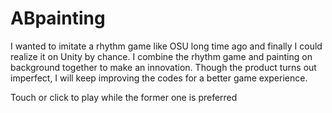 # ABpainting
I wanted to imitate a rhythm game like OSU long time ago and finally I could realize it on Unity by chance. I combine the rhythm game and painting on background together to make an innovation. Though the product turns out imperfect, I will keep improving the codes for a better game experience.

Touch or click to play while the former one is preferred
